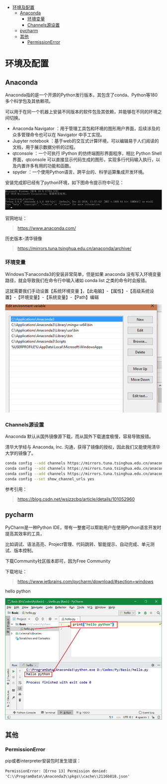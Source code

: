 <!-- TOC -->

- [环境及配置](#环境及配置)
    - [Anaconda](#anaconda)
        - [环境变量](#环境变量)
        - [Channels源设置](#channels源设置)
    - [pycharm](#pycharm)
    - [其他](#其他)
        - [PermissionError](#permissionerror)

<!-- /TOC -->

<a id="markdown-环境及配置" name="环境及配置"></a>
# 环境及配置
<a id="markdown-anaconda" name="anaconda"></a>
## Anaconda

Anaconda指的是一个开源的Python发行版本，其包含了conda、Python等180多个科学包及其依赖项。

可以用于在同一个机器上安装不同版本的软件包及其依赖，并能够在不同的环境之间切换。

* Anaconda Navigator ：用于管理工具包和环境的图形用户界面，后续涉及的众多管理命令也可以在 Navigator 中手工实现。
* Jupyter notebook ：基于web的交互式计算环境，可以编辑易于人们阅读的文档，用于展示数据分析的过程。
* qtconsole ：一个可执行 IPython 的仿终端图形界面程序，相比 Python Shell 界面，qtconsole 可以直接显示代码生成的图形，实现多行代码输入执行，以及内置许多有用的功能和函数。
* spyder ：一个使用Python语言、跨平台的、科学运算集成开发环境。

安装完成即已经有了python环境，如下图命令提示符中可见：

![](../assets/Environment/anaconda-python.png)

官网地址：
> https://www.anaconda.com/

历史版本-清华镜像
> https://mirrors.tuna.tsinghua.edu.cn/anaconda/archive/

<a id="markdown-环境变量" name="环境变量"></a>
### 环境变量

Windows下anaconda3的安装非常简单，但是如果 anaconda 没有写入环境变量路径，就会导致我们在命令行中输入诸如 conda list 之类的命令时会报错。

这就需要我们手动设置【系统环境变量 】，【此电脑】-【属性】-【高级系统设置】-【环境变量】-【系统变量】-【Path】编辑

![](../assets/Environment/系统环境变量.png)

<a id="markdown-channels源设置" name="channels源设置"></a>
### Channels源设置
Anaconda 默认从国外镜像源下载，而从国外下载速度极慢，容易导致报错。

清华大学经与 Anaconda, Inc. 沟通，获得了镜像的授权，因此我们又能使用清华大学的镜像了。

```bash
conda config --add channels https://mirrors.tuna.tsinghua.edu.cn/anaconda/cloud/msys2/
conda config --add channels https://mirrors.tuna.tsinghua.edu.cn/anaconda/cloud/conda-forge/
conda config --add channels https://mirrors.tuna.tsinghua.edu.cn/anaconda/pkgs/free/
conda config --set show_channel_urls yes
```

参考引用：

> https://blog.csdn.net/wsjzzcbq/article/details/101052960

<a id="markdown-pycharm" name="pycharm"></a>
## pycharm
PyCharm是一种Python IDE，带有一整套可以帮助用户在使用Python语言开发时提高其效率的工具，

比如调试、语法高亮、Project管理、代码跳转、智能提示、自动完成、单元测试、版本控制。

下载Community社区版本即可，因为Free Community

下载地址：

>https://www.jetbrains.com/pycharm/download/#section=windows

hello python

![](../assets/Environment/pycharm-hello.png)


<a id="markdown-其他" name="其他"></a>
## 其他

<a id="markdown-permissionerror" name="permissionerror"></a>
### PermissionError
pip或者interpreter安装包时发生错误：

`PermissionError: [Errno 13] Permission denied: 'C:\\ProgramData\\Anaconda3\\pkgs\\cache\\2116b818.json'`

